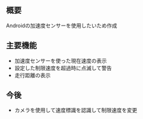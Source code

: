 ## 概要
Androidの加速度センサーを使用したいため作成

## 主要機能
- 加速度センサーを使った現在速度の表示
- 設定した制限速度を超過時に点滅して警告
- 走行距離の表示

## 今後
- カメラを使用して速度標識を認識して制限速度を変更
